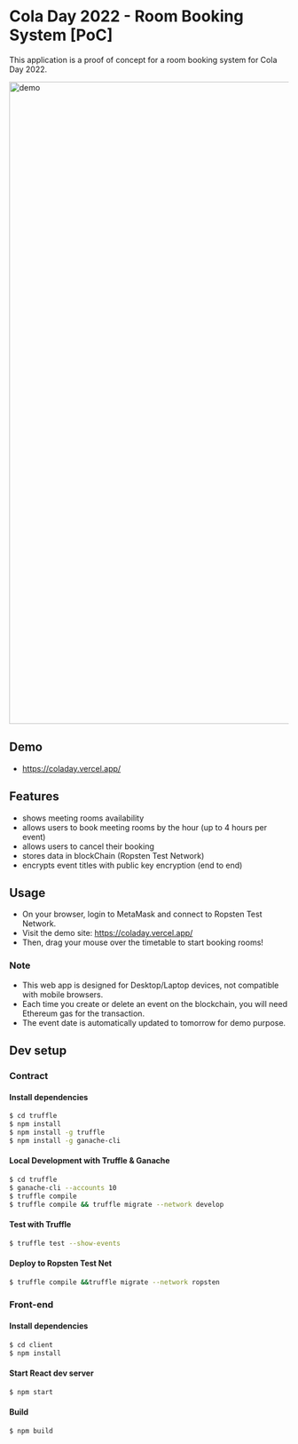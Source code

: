 # Cola Day 2022 - Room Booking System [PoC]

This application is a proof of concept for a room booking system for Cola Day 2022.

[<img width="1157" alt="demo" src="https://user-images.githubusercontent.com/315819/176455131-6ed7c308-21b5-4dde-b988-0265eb836842.png">](https://coladay.vercel.app/)

## Demo
- https://coladay.vercel.app/

## Features
- shows meeting rooms availability
- allows users to book meeting rooms by the hour (up to 4 hours per event)
- allows users to cancel their booking
- stores data in blockChain (Ropsten Test Network)
- encrypts event titles with public key encryption (end to end)

## Usage
- On your browser, login to MetaMask and connect to Ropsten Test Network.
- Visit the demo site: https://coladay.vercel.app/
- Then, drag your mouse over the timetable to start booking rooms!

### Note
- This web app is designed for Desktop/Laptop devices, not compatible with mobile browsers.
- Each time you create or delete an event on the blockchain, you will need Ethereum gas for the transaction.
- The event date is automatically updated to tomorrow for demo purpose.

## Dev setup

### Contract

#### Install dependencies
```sh
$ cd truffle
$ npm install
$ npm install -g truffle
$ npm install -g ganache-cli
```

#### Local Development with Truffle & Ganache
```sh
$ cd truffle
$ ganache-cli --accounts 10
$ truffle compile
$ truffle compile && truffle migrate --network develop
```

#### Test with Truffle
```sh
$ truffle test --show-events
```

#### Deploy to Ropsten Test Net
```sh
$ truffle compile &&truffle migrate --network ropsten
```

### Front-end

#### Install dependencies
```sh
$ cd client
$ npm install
```

#### Start React dev server
```sh
$ npm start
```

#### Build
```sh
$ npm build
```
